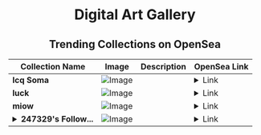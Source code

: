 <div align="center">

# Digital Art Gallery

## Trending Collections on OpenSea

| Collection Name                       | Image                                                                                     | Description                       | OpenSea Link                                                                                          |
|---------------------------------------|-------------------------------------------------------------------------------------------|-----------------------------------|--------------------------------------------------------------------------------------------------------|
| **Icq Soma** | ![Image](https://i.seadn.io/s/raw/files/61e2fb741518ad80bed3de09bbc073b7.jpg?w=500&auto=format?w=200&auto=format) |  | <details><summary>Link</summary>[Icq Soma](https://opensea.io/collection/icq-soma)</details> |
| **luck** | ![Image](https://i.seadn.io/s/raw/files/5fbf7707f2b82ab1aae8040dde87d9ea.png?w=500&auto=format?w=200&auto=format) |  | <details><summary>Link</summary>[luck](https://opensea.io/collection/luck-73)</details> |
| **miow** | ![Image](https://i.seadn.io/s/raw/files/b192f0d1c110168839b6cb4674f5be77.png?w=500&auto=format?w=200&auto=format) |  | <details><summary>Link</summary>[miow](https://opensea.io/collection/miow-4)</details> |
| **<details><summary>247329's Follow...</summary>247329's Follower</details>** | ![Image](https://i.seadn.io/s/raw/files/19f9f090920392cc3650cbdf4361755b.png?w=500&auto=format?w=200&auto=format) |  | <details><summary>Link</summary>[247329's Follower](https://opensea.io/collection/247329-s-follower)</details> |

</div>